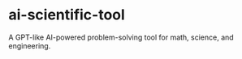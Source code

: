 # ai-scientific-tool
A GPT-like AI-powered problem-solving tool for math, science, and engineering.

